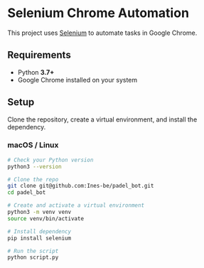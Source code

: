 # Selenium Chrome Automation

This project uses [Selenium](https://www.selenium.dev/) to automate tasks in Google Chrome.

## Requirements
- Python **3.7+**
- Google Chrome installed on your system

## Setup

Clone the repository, create a virtual environment, and install the dependency.

### macOS / Linux

```bash
# Check your Python version
python3 --version

# Clone the repo
git clone git@github.com:Ines-be/padel_bot.git
cd padel_bot

# Create and activate a virtual environment
python3 -m venv venv
source venv/bin/activate

# Install dependency
pip install selenium

# Run the script
python script.py
